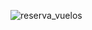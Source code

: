 ![reserva_vuelos](https://github.com/edumel20/Diagrama_Comportamientos/assets/145054591/2c84e026-d74b-456d-ae85-d35184789d32)
